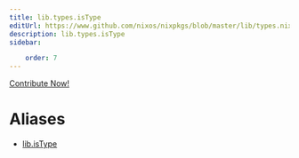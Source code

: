```yaml
---
title: lib.types.isType
editUrl: https://www.github.com/nixos/nixpkgs/blob/master/lib/types.nix#L70C12
description: lib.types.isType
sidebar:

    order: 7
---
```


<a href="https://www.github.com/nixos/nixpkgs/blob/master/lib/types.nix#L70C12">Contribute Now!</a>


# Aliases

- [lib.isType](/nix-doc-comments/reference/lib/lib-isType)


